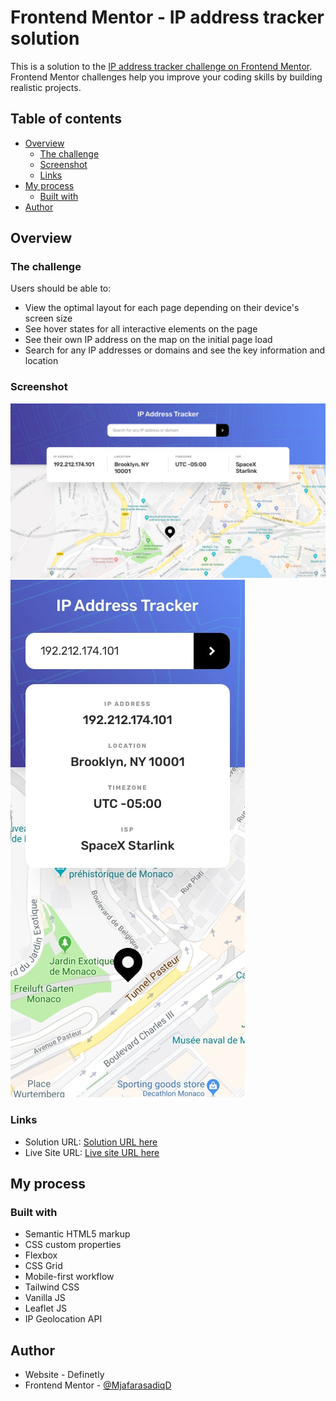 # Frontend Mentor - IP address tracker solution

This is a solution to the [IP address tracker challenge on Frontend Mentor](https://www.frontendmentor.io/challenges/ip-address-tracker-I8-0yYAH0). Frontend Mentor challenges help you improve your coding skills by building realistic projects. 

## Table of contents

- [Overview](#overview)
  - [The challenge](#the-challenge)
  - [Screenshot](#screenshot)
  - [Links](#links)
- [My process](#my-process)
  - [Built with](#built-with)
- [Author](#author)

## Overview

### The challenge

Users should be able to:

- View the optimal layout for each page depending on their device's screen size
- See hover states for all interactive elements on the page
- See their own IP address on the map on the initial page load
- Search for any IP addresses or domains and see the key information and location

### Screenshot

![](./design/desktop-design.jpg)
![](./design/mobile-design.jpg)

### Links

- Solution URL: [Solution URL here](https://www.frontendmentor.io/solutions/ipaddresstrackermaster-built-with-the-vanillajs-and-tailwindcss-C2g5gH7bmC)
- Live Site URL: [Live site URL here](https://ashraful-fuqha.github.io/ip-address-tracker-master/)

## My process

### Built with

- Semantic HTML5 markup
- CSS custom properties
- Flexbox
- CSS Grid
- Mobile-first workflow
- Tailwind CSS
- Vanilla JS
- Leaflet JS 
- IP Geolocation API

## Author

- Website - Definetly
- Frontend Mentor - [@MjafarasadiqD](https://www.frontendmentor.io/profile/Ashraful-Fuqha)

